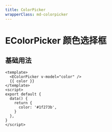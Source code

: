 ```yaml
---
title: ColorPicker
wrapperClass: md-colorpicker
---
```


# EColorPicker 颜色选择框

## 基础用法

```vue demo
<template>
  <EColorPicker v-model="color" />
  {{ color }}
</template>
<script>
export default {
  data() {
    return {
      color: '#1f273b',
    }
  },
}
</script>
```
